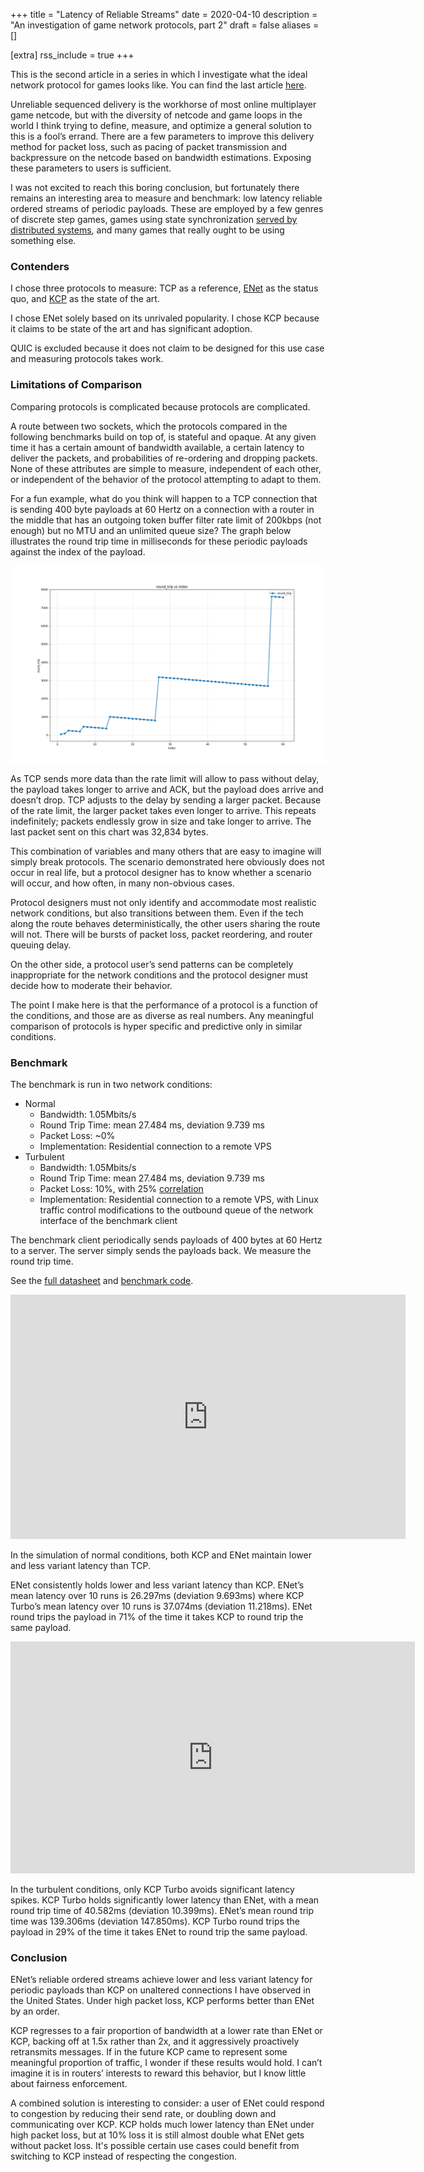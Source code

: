 +++
title = "Latency of Reliable Streams"
date = 2020-04-10
description = "An investigation of game network protocols, part 2"
draft = false
aliases = []

[extra]
rss_include = true
+++


This is the second article in a series in which I investigate what the ideal
network protocol for games looks like. You can find the last article
[here](https://paytonturnage.com/writing/ideal-game-network-protocol/).

Unreliable sequenced delivery is the workhorse of most online multiplayer game
netcode, but with the diversity of netcode and game loops in the world I think
trying to define, measure, and optimize a general solution to this is a fool’s
errand. There are a few parameters to improve this delivery method for packet
loss, such as pacing of packet transmission and backpressure on the netcode
based on bandwidth estimations. Exposing these parameters to users is
sufficient.

I was not excited to reach this boring conclusion, but fortunately there remains
an interesting area to measure and benchmark: low latency reliable ordered
streams of periodic payloads. These are employed by a few genres of discrete
step games, games using state synchronization [served by distributed
systems](https://improbable.io/blog/kcp-a-new-low-latency-secure-network-stack),
and many games that really ought to be using something else.


### Contenders

I chose three protocols to measure: TCP as a reference,
[ENet](https://github.com/lsalzman/enet) as the status quo, and
[KCP](https://github.com/skywind3000/kcp) as the state of the art.

I chose ENet solely based on its unrivaled popularity. I chose KCP because it
claims to be state of the art and has significant adoption.

QUIC is excluded because it does not claim to be designed for this use case and
measuring protocols takes work.


### Limitations of Comparison

Comparing protocols is complicated because protocols are complicated.

A route between two sockets, which the protocols compared in the following
benchmarks build on top of, is stateful and opaque. At any given time it has a
certain amount of bandwidth available, a certain latency to deliver the packets,
and probabilities of re-ordering and dropping packets. None of these attributes
are simple to measure, independent of each other, or independent of the behavior
of the protocol attempting to adapt to them.

For a fun example, what do you think will happen to a TCP connection that is
sending 400 byte payloads at 60 Hertz on a connection with a router in the
middle that has an outgoing token buffer filter rate limit of 200kbps (not
enough) but no MTU and an unlimited queue size? The graph below illustrates the
round trip time in milliseconds for these periodic payloads against the index of
the payload.

![tcp growth](/assets/tcp_growth.gif)

As TCP sends more data than the rate limit will allow to pass without delay, the
payload takes longer to arrive and ACK, but the payload does arrive and doesn’t
drop. TCP adjusts to the delay by sending a larger packet. Because of the rate
limit, the larger packet takes even longer to arrive. This repeats indefinitely;
packets endlessly grow in size and take longer to arrive. The last packet sent
on this chart was 32,834 bytes.

This combination of variables and many others that are easy to imagine will
simply break protocols. The scenario demonstrated here obviously does not occur
in real life, but a protocol designer has to know whether a scenario will occur,
and how often, in many non-obvious cases.

Protocol designers must not only identify and accommodate most realistic network
conditions, but also transitions between them. Even if the tech along the route
behaves deterministically, the other users sharing the route will not. There
will be bursts of packet loss, packet reordering, and router queuing delay.

On the other side, a protocol user’s send patterns can be completely
inappropriate for the network conditions and the protocol designer must decide
how to moderate their behavior.

The point I make here is that the performance of a protocol is a function of the
conditions, and those are as diverse as real numbers. Any meaningful comparison
of protocols is hyper specific and predictive only in similar conditions.


### Benchmark

The benchmark is run in two network conditions:



*   Normal
    *   Bandwidth: 1.05Mbits/s
    *   Round Trip Time: mean 27.484 ms, deviation 9.739 ms
    *   Packet Loss: ~0%
    *   Implementation: Residential connection to a remote VPS
*   Turbulent
    *   Bandwidth: 1.05Mbits/s
    *   Round Trip Time: mean 27.484 ms, deviation 9.739 ms
    *   Packet Loss: 10%, with 25%
        [correlation](https://wiki.linuxfoundation.org/networking/netem?utm_medium=twitter&utm_source=twitterfeed#packet_loss)
    *   Implementation: Residential connection to a remote VPS, with Linux
        traffic control modifications to the outbound queue of the network
interface of the benchmark client

The benchmark client periodically sends payloads of 400 bytes at 60 Hertz to a
server. The server simply sends the payloads back. We measure the round trip time.

See the [full
datasheet](https://docs.google.com/spreadsheets/d/12OemlDCDSaWygtYKG6TcOACPjfgwjfw40F5_-qi-ypU/edit?usp=sharing)
and [benchmark code](https://github.com/turnage/miknet/tree/master/bench).

<iframe width="632" height="391" seamless frameborder="0" scrolling="no"
src="https://docs.google.com/spreadsheets/d/e/2PACX-1vSg30OZuxM2lZcNBehn2nwXfXi3XCYx0MGNhBD43YNgOW5dIDtKnBEVhpT8M_OSvuo-TJVrM0P1AtcN/pubchart?oid=1470078334&amp;format=interactive"></iframe>

In the simulation of normal conditions, both KCP and ENet maintain lower and
less variant latency than TCP.

ENet consistently holds lower and less variant latency than KCP. ENet’s mean
latency over 10 runs is 26.297ms (deviation 9.693ms) where KCP Turbo’s mean
latency over 10 runs is 37.074ms (deviation 11.218ms). ENet round trips the
payload in 71% of the time it takes KCP to round trip the same payload. 

<iframe width="647" height="371" seamless frameborder="0" scrolling="no"
src="https://docs.google.com/spreadsheets/d/e/2PACX-1vSg30OZuxM2lZcNBehn2nwXfXi3XCYx0MGNhBD43YNgOW5dIDtKnBEVhpT8M_OSvuo-TJVrM0P1AtcN/pubchart?oid=1743140131&amp;format=interactive"></iframe>

In the turbulent conditions, only KCP Turbo avoids significant latency spikes.
KCP Turbo holds significantly lower latency than ENet, with a mean round trip
time of 40.582ms (deviation 10.399ms). ENet’s mean round trip time was 139.306ms
(deviation 147.850ms). KCP Turbo round trips the payload in 29% of the time it
takes ENet to round trip the same payload.


### Conclusion

ENet’s reliable ordered streams achieve lower and less variant latency for
periodic payloads than KCP on unaltered connections I have observed in the
United States. Under high packet loss, KCP performs better than ENet by an
order.

KCP regresses to a fair proportion of bandwidth at a lower rate than ENet or
KCP, backing off at 1.5x rather than 2x, and it aggressively proactively
retransmits messages. If in the future KCP came to represent some meaningful
proportion of traffic, I wonder if these results would hold. I can’t imagine it
is in routers’ interests to reward this behavior, but I know little about
fairness enforcement.

A combined solution is interesting to consider: a user of ENet could respond to
congestion by reducing their send rate, or doubling down and
communicating over KCP. KCP holds much lower latency than ENet under high packet
loss, but at 10% loss it is still almost double what ENet gets without packet
loss. It's possible certain use cases could benefit from switching to KCP
instead of respecting the congestion.

